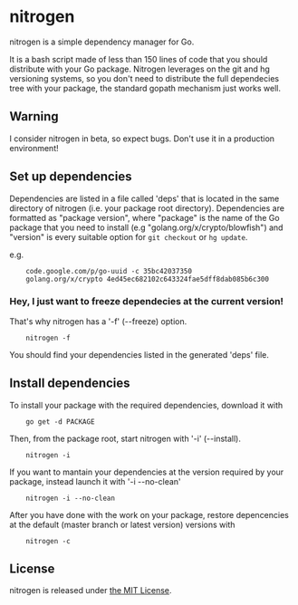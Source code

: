 nitrogen
=========

nitrogen is a simple dependency manager for Go.

It is a bash script made of less than 150 lines of code that you should 
distribute with your Go package. Nitrogen leverages on the git and hg 
versioning systems, so you don't need to distribute the full dependecies 
tree with your package, the standard gopath mechanism just works well. 

Warning
--------

I consider nitrogen in beta, so expect bugs. Don't use it in a production 
environment!

Set up dependencies
--------------------

Dependencies are listed in a file called 'deps' that is located in the 
same directory of nitrogen (i.e. your package root directory). Dependencies 
are formatted as "package version", where "package" is the name of the Go 
package that you need to install (e.g "golang.org/x/crypto/blowfish") and 
"version" is every suitable option for `git checkout` or `hg update`.

e.g.
```
    code.google.com/p/go-uuid -c 35bc42037350
    golang.org/x/crypto 4ed45ec682102c643324fae5dff8dab085b6c300
```

### Hey, I just want to freeze dependecies at the current version!

That's why nitrogen has a '-f' (--freeze) option.

```
    nitrogen -f
```

You should find your dependencies listed in the generated 'deps' file.

Install dependencies
---------------------

To install your package with the required dependencies, download it with
    
```
    go get -d PACKAGE
```

Then, from the package root, start nitrogen with '-i' (--install). 

```
    nitrogen -i
```

If you want to mantain your dependencies at the version required by your
package, instead launch it with '-i --no-clean'

```
    nitrogen -i --no-clean
```

After you have done with the work on your package, restore depencencies
at the default (master branch or latest version) versions with

```
    nitrogen -c
```

License
--------

nitrogen is released under [the MIT License](http://opensource.org/licenses/MIT).
